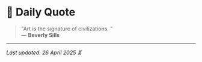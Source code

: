 # 📜 Daily Quote

> "Art is the signature of civilizations. "  
> — **Beverly Sills**

---

_Last updated: 26 April 2025 ⏳_

